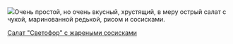 <!--2025-05-10 11:17:21-->
<div class="yb">
  <div class="rss povarenok"><a href="https://www.povarenok.ru/recipes/show/182615/"><img src="https://www.povarenok.ru/data/cache/2025may/10/55/3175112_95111-640x480.jpg"></a>Очень простой, но очень вкусный, хрустящий, в меру острый салат с чукой, маринованной редькой, рисом и сосисками. <p class="titl"><a href="https://www.povarenok.ru/recipes/show/182615/">Салат "Светофор" с жареными сосисками</a></p></div>
</div>
